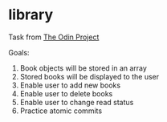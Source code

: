 # library
Task from <a href="https://www.theodinproject.com/lessons/node-path-javascript-library" rel="noopener noreferrer">The Odin Project</a>

Goals:
1. Book objects will be stored in an array 
2. Stored books will be displayed to the user
3. Enable user to add new books
4. Enable user to delete books
5. Enable user to change read status 
6. Practice atomic commits